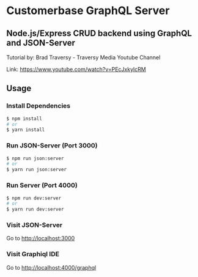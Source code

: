 # Customerbase GraphQL Server

## Node.js/Express CRUD backend using GraphQL and JSON-Server

Tutorial by: Brad Traversy - Traversy Media Youtube Channel

Link: <https://www.youtube.com/watch?v=PEcJxkylcRM>

## Usage

### Install Dependencies

```bash
$ npm install
# or
$ yarn install
```

### Run JSON-Server (Port 3000)

```bash
$ npm run json:server
# or
$ yarn run json:server
```

### Run Server (Port 4000)

```bash
$ npm run dev:server
# or
$ yarn run dev:server
```

### Visit JSON-Server

Go to <http://localhost:3000>

### Visit Graphiql IDE

Go to <http://localhost:4000/graphql>
